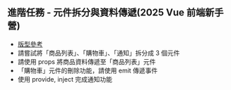 ## 進階任務 - 元件拆分與資料傳遞(2025 Vue 前端新手營)
- [版型參考](https://codepen.io/hexschool/pen/EaVwgmK)
- 請嘗試將「商品列表」、「購物車」、「通知」拆分成 3 個元件
- 請使用 props 將商品資料傳遞至「商品列表」元件
- 「購物車」元件的刪除功能，請使用 emit 傳遞事件
- 使用 provide, inject 完成通知功能


